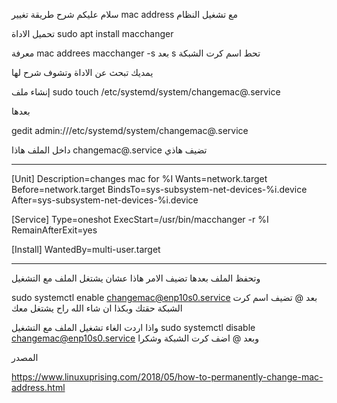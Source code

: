 سلام عليكم
شرح طريقة تغيير mac address
مع تشغيل النظام

تحميل الاداة 
sudo apt install macchanger

معرفة mac addrees 
macchanger -s 
بعد 
s
تحط اسم كرت الشبكة

يمديك تبحث عن الاداة وتشوف شرح لها

إنشاء ملف 
sudo touch /etc/systemd/system/changemac@.service

بعدها

gedit admin:///etc/systemd/system/changemac@.service

داخل الملف هاذا
changemac@.service
تضيف هاذي
_________________________________

[Unit]
Description=changes mac for %I
Wants=network.target
Before=network.target
BindsTo=sys-subsystem-net-devices-%i.device
After=sys-subsystem-net-devices-%i.device

[Service]
Type=oneshot
ExecStart=/usr/bin/macchanger -r %I
RemainAfterExit=yes

[Install]
WantedBy=multi-user.target
______________________________________
وتحفظ الملف
بعدها تضيف الامر هاذا عشان يشتغل الملف مع التشغيل

sudo systemctl enable changemac@enp10s0.service
بعد @ تضيف اسم كرت الشبكة حقتك وبكذا 
ان شاء الله راح يشتغل معك 

واذا اردت الغاء تشغيل الملف مع التشغيل
sudo systemctl disable changemac@enp10s0.service
وبعد @ اضف كرت الشبكة
وشكرا

المصدر

https://www.linuxuprising.com/2018/05/how-to-permanently-change-mac-address.html
